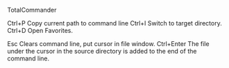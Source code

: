 TotalCommander

Ctrl+P          Copy current path to command line
Ctrl+I          Switch to target directory.
Ctrl+D          Open Favorites.
                
Esc             Clears command line, put cursor in file window.
Ctrl+Enter      The file under the cursor in the source directory is added to the end of the command line.